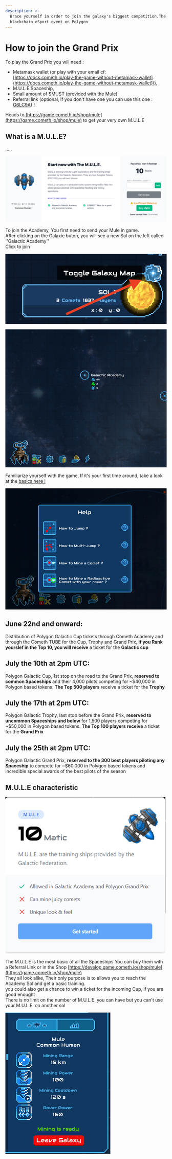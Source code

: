 ```yaml
---
description: >-
  Brace yourself in order to join the galaxy's biggest competition.The 1st
  blockchain eSport event on Polygon
---
```


# How to join the Grand Prix

To play the Grand Prix you will need :  
  
- Metamask wallet \(or play with your email cf: [https://docs.cometh.io/play-the-game-without-metamask-wallet](https://docs.cometh.io/play-the-game-without-metamask-wallet)\),   
- M.U.L.E Spaceship,   
- Small amount of $MUST \(provided with the Mule\)  
- Referral link \(optional, if you don't have one you can use this one :  [G6LC9A](https://game.cometh.io/shop/mule?code=G6LC9A)\) !

Heads to[ ](https://game.cometh.io/shop/mule)[https://game.cometh.io/shop/mule](https://game.cometh.io/shop/mule) to get your very own M.U.L.E

## What is a M.U.L.E?

.....

![](../.gitbook/assets/capture-de-cran-2021-06-22-a-14.35.34.png)

To join the Academy, You first need to send your Mule in game.  
After clicking on the Galaxie buton, you will see a new Sol on the left called ''Galactic Academy''  
Click to join

![Click here to open the galaxy](../.gitbook/assets/0_1kvt7hh_rvzmzudf.png)



![Your M.U.L.E will already be waiting for you on the sol, ready to mine some comets !](../.gitbook/assets/661dd7bc6d9dac530a5fbe6789f86c29%20%281%29.png)

  
Familiarize yourself with the game, If it's your first time around, take a look at the [basics here !](https://docs.cometh.io/game/how-to-play-cometh-1)



![Follow the ehlp provided by our little Robot friend to learn how to play](../.gitbook/assets/325596b3174af25375ee8bc80b216834.png)

##   **June 22nd and onward:** 

  
Distribution of Polygon Galactic Cup tickets through Cometh Academy and through the Cometh TUBE for the Cup, Trophy and Grand Prix, **if you Rank yourslef in the Top 10, you will receive** a ticket for the **Galactic cup**

## **July the 10th at 2pm UTC**: 

  
Polygon Galactic Cup, 1st stop on the road to the Grand Prix, **reserved to common Spaceships** and their 4,000 pilots competing for ~$40,000 in Polygon based tokens. **The Top 500 players** receive a ticket for the **Trophy**

## **July the 17th at 2pm UTC**: 

  
Polygon Galactic Trophy, last stop before the Grand Prix, **reserved to uncommon Spaceships and below** for 1,500 players competing for ~$50,000 in Polygon based tokens. **The Top 100 players receive** a ticket for the **Grand Prix**

## **July the 25th at 2pm UTC**: 

  
Polygon Galactic Grand Prix, **reserved to the 300 best players piloting any Spaceship** to compete for ~$60,000 in Polygon based tokens and incredible special awards of the best pilots of the season

## 

## M.U.L.E characteristic

![The M.U.L.E ](../.gitbook/assets/7c6c44f233d259c52f5c15b315b8f1f7.png)

The M.U.L.E is the most basic of all the Spaceships You can buy them with a Referral Link or in the Shop [https://develop.game.cometh.io/shop/mule](https://game.cometh.io/shop/mule)  
They all look alike, Their only purpose is to allows you to reach the Academy Sol and get a basic training.  
you could also get a chance to win a ticket for the incoming Cup, if you are good enought  
There is no limit on the number of M.U.L.E. you can have but you can't use your M.U.L.E. on another sol

![](../.gitbook/assets/1abd06209a2881b7e2304da86df30b4a.png)







